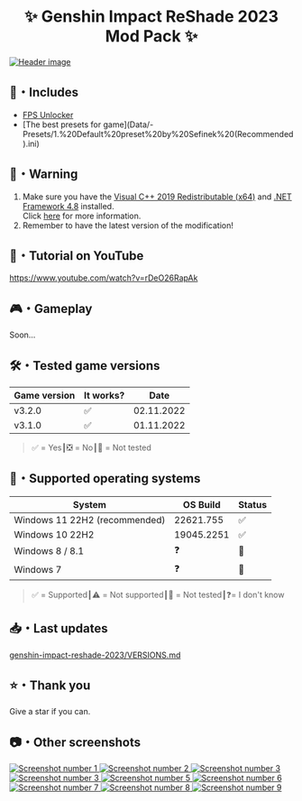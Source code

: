<div align="center">
    <h1>✨ Genshin Impact ReShade 2023 Mod Pack ✨</h1>
</div>

<a href="https://raw.githubusercontent.com/sefinek24/genshin-impact-reshade-2023/dev/Screenshots/new/header.png" title="See preview [header.png]">
    <img src="Screenshots/new/header.png" alt="Header image">
</a>

## 📂・Includes
- [FPS Unlocker](https://github.com/34736384/genshin-fps-unlock)
- [The best presets for game](Data/- Presets/1.%20Default%20preset%20by%20Sefinek%20(Recommended).ini)

## 📝️・Warning
1. Make sure you have the [Visual C++ 2019 Redistributable (x64)](https://aka.ms/vs/16/release/vc_redist.x64.exe) and [.NET Framework 4.8](https://dotnet.microsoft.com/en-us/download/dotnet-framework/net48) installed.  
Click [here](https://github.com/34736384/genshin-fps-unlock#usage) for more information.
2. Remember to have the latest version of the modification!

## 🎥・Tutorial on YouTube
https://www.youtube.com/watch?v=rDeO26RapAk

## 🎮・Gameplay
Soon...

## 🛠️・Tested game versions
| Game version | It works? | Date       |
|--------------|-----------|------------|
| v3.2.0       | ✅         | 02.11.2022 |
| v3.1.0       | ✅         | 01.11.2022 |
> ✅ = Yes┃❎ = No┃🤔 = Not tested

## 🔧・Supported operating systems
| System                        | OS Build   | Status |
|-------------------------------|------------|:-------|
| Windows 11 22H2 (recommended) | 22621.755  | ✅      |
| Windows 10 22H2               | 19045.2251 | ✅      | 
| Windows 8 / 8.1               | ❓          | 🤔     | 
| Windows 7                     | ❓          | 🤔     | 
> ✅ = Supported┃⚠️ = Not supported┃🤔 = Not tested┃❓= I don't know

## 📥・Last updates
[genshin-impact-reshade-2023/VERSIONS.md](VERSIONS.md)

## ⭐・Thank you
Give a star if you can.

## 📷・Other screenshots
<a href="https://raw.githubusercontent.com/sefinek24/genshin-impact-reshade-2023/dev/Screenshots/new/1.png" title="See preview [1.png]">
    <img src="Screenshots/new/1.png" alt="Screenshot number 1">
</a>
<a href="https://raw.githubusercontent.com/sefinek24/genshin-impact-reshade-2023/dev/Screenshots/new/2.png" title="See preview [2.png]">
    <img src="Screenshots/new/2.png" alt="Screenshot number 2">
</a>
<a href="https://raw.githubusercontent.com/sefinek24/genshin-impact-reshade-2023/dev/Screenshots/new/3.png" title="See preview [3.png]">
    <img src="Screenshots/new/4.png" alt="Screenshot number 3">
</a>
<a href="https://raw.githubusercontent.com/sefinek24/genshin-impact-reshade-2023/dev/Screenshots/new/4.png" title="See preview [4.png]">
    <img src="Screenshots/new/3.png" alt="Screenshot number 3">
</a>
<a href="https://raw.githubusercontent.com/sefinek24/genshin-impact-reshade-2023/dev/Screenshots/new/5.png" title="See preview [5.png]">
    <img src="Screenshots/new/5.png" alt="Screenshot number 5">
</a>
<a href="https://raw.githubusercontent.com/sefinek24/genshin-impact-reshade-2023/dev/Screenshots/new/6.png" title="See preview [6.png]">
    <img src="Screenshots/new/6.png" alt="Screenshot number 6">
</a>
<a href="https://raw.githubusercontent.com/sefinek24/genshin-impact-reshade-2023/dev/Screenshots/new/7.png" title="See preview [7.png]">
    <img src="Screenshots/new/7.png" alt="Screenshot number 7">
</a>
<a href="https://raw.githubusercontent.com/sefinek24/genshin-impact-reshade-2023/dev/Screenshots/new/8.png" title="See preview [8.png]">
    <img src="Screenshots/new/8.png" alt="Screenshot number 8">
</a>
<a href="https://raw.githubusercontent.com/sefinek24/genshin-impact-reshade-2023/dev/Screenshots/new/9.png" title="See preview [9.png]">
    <img src="Screenshots/new/9.png" alt="Screenshot number 9">
</a>